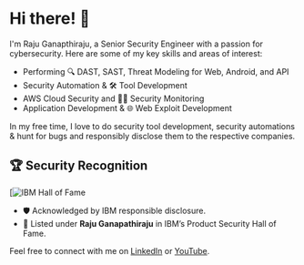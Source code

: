 # Hi there! 👋

I'm Raju Ganapthiraju, a Senior Security Engineer with a passion for cybersecurity. Here are some of my key skills and areas of interest:

- Performing 🔍 DAST, SAST, Threat Modeling for Web, Android, and API
- Security Automation & 🛠️ Tool Development
- AWS Cloud Security and 🕵️‍♂️ Security Monitoring
- Application Development & 🌐 Web Exploit Development

In my free time, I love to do security tool development, security automations & hunt for bugs and responsibly disclose them to the respective companies.

## 🏆 Security Recognition

[![IBM Hall of Fame](https://www.ibm.com/support/pages/ibm-product-security-incident-response-team-news)

- 🛡️ Acknowledged by IBM responsible disclosure.
- 🏅 Listed under **Raju Ganapathiraju** in IBM’s Product Security Hall of Fame.


Feel free to connect with me on [LinkedIn](https://www.linkedin.com/in/your-linkedin-profile/) or [YouTube](https://www.youtube.com/@DevSecHacker).

